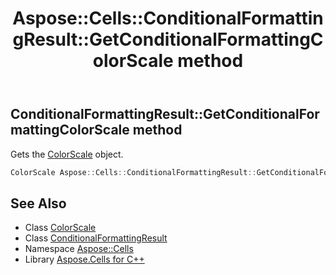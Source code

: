 ﻿---
title: Aspose::Cells::ConditionalFormattingResult::GetConditionalFormattingColorScale method
linktitle: GetConditionalFormattingColorScale
second_title: Aspose.Cells for C++ API Reference
description: 'Aspose::Cells::ConditionalFormattingResult::GetConditionalFormattingColorScale method. Gets the ColorScale object in C++.'
type: docs
weight: 900
url: /cpp/aspose.cells/conditionalformattingresult/getconditionalformattingcolorscale/
---
## ConditionalFormattingResult::GetConditionalFormattingColorScale method


Gets the [ColorScale](../../colorscale/) object.

```cpp
ColorScale Aspose::Cells::ConditionalFormattingResult::GetConditionalFormattingColorScale()
```

## See Also

* Class [ColorScale](../../colorscale/)
* Class [ConditionalFormattingResult](../)
* Namespace [Aspose::Cells](../../)
* Library [Aspose.Cells for C++](../../../)
